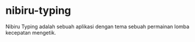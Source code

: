 # nibiru-typing
Nibiru Typing adalah sebuah aplikasi dengan tema sebuah permainan lomba kecepatan mengetik.
